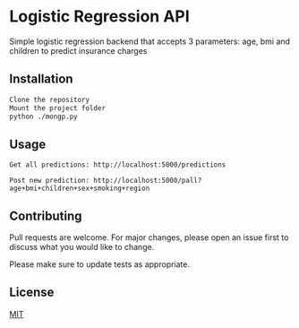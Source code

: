 # Logistic Regression API

Simple logistic regression backend that accepts 3 parameters: age, bmi and children to predict insurance charges

## Installation


```bash
Clone the repository
Mount the project folder
python ./mongp.py
```

## Usage
```
Get all predictions: http://localhost:5000/predictions

Post new prediction: http://localhost:5000/pall?age+bmi+children+sex+smoking+region
```

## Contributing
Pull requests are welcome. For major changes, please open an issue first to discuss what you would like to change.

Please make sure to update tests as appropriate.

## License
[MIT](https://choosealicense.com/licenses/mit/)